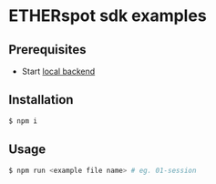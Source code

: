 # ETHERspot sdk examples

## Prerequisites

* Start [local backend](https://github.com/etherspot/etherspot-backend-monorepo) 

## Installation 

```bash
$ npm i
```

## Usage

```bash
$ npm run <example file name> # eg. 01-session
```
